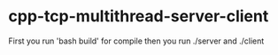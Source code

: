 # cpp-tcp-multithread-server-client
First you run 'bash build' for compile 
then you run ./server and ./client
